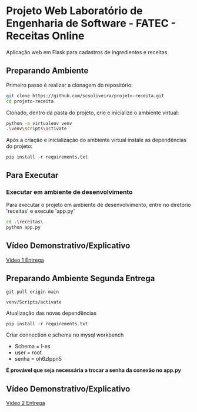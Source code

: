 # Projeto Web Laboratório de Engenharia de Software - FATEC - Receitas Online

Aplicação web em Flask para cadastros de ingredientes e receitas

## Preparando Ambiente

Primeiro passo é realizar a clonagem do repositório:

```bash
git clone https://github.com/scsoliveira/projeto-receita.git
cd projeto-receita
```

Clonado, dentro da pasta do projeto, crie e inicialize o ambiente virtual:

```bash
python -m virtualenv venv
.\venv\scripts\activate  
```

Após a criação e inicialização do ambiente virtual instale as dependências do projeto:

```
pip install -r requirements.txt 
```

## Para Executar

### Executar em ambiente de desenvolvimento

Para executar o projeto em ambiente de desenvolvimento, entre no diretório 'receitas' e execute 'app.py'

```bash
cd .\receitas\    
python app.py
```
## Vídeo Demonstrativo/Explicativo
[Video 1 Entrega](https://youtu.be/U-BSwrBbVGg)

## Preparando Ambiente Segunda Entrega

```
git pull origin main
```
```
venv/Scripts/activate
```
Atualização das novas dependências

```
pip install -r requirements.txt
```

Criar connection e schema no mysql workbench 
- Schema = l-es
- user = root
- senha = oh6zlppn5

**É provável que seja necessária a trocar a senha da conexão no app.py**

## Vídeo Demonstrativo/Explicativo
[Video 2 Entrega](https://youtu.be/P93GW4lyVAw)
